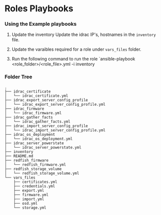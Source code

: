 # Roles Playbooks

### Using the Example playbooks

1. Update the inventory
Update the idrac IP's, hostnames in the `inventory` file.

1. Update the varaibles required for a role under `vars_files` folder.

1. Run the following command to run the role
`ansible-playbook <role_folder>/<role_file>.yml -i inventory

### Folder Tree

```
.
├── idrac_certificate
│   └── idrac_certificate.yml
├── idrac_export_server_config_profile
│   └── idrac_export_server_config_profile.yml
├── idrac_firmware
│   └── idrac_firmware.yml
├── idrac_gather_facts
│   └── idrac_gather_facts.yml
├── idrac_import_server_config_profile
│   └── idrac_import_server_config_profile.yml
├── idrac_os_deployment
│   └── idrac_os_deployment.yml
├── idrac_server_powerstate
│   └── idrac_server_powerstate.yml
├── inventory
├── README.md
├── redfish_firmware
│   └── redfish_firmware.yml
├── redfish_storage_volume
│   └── redfish_storage_volume.yml
└── vars_files
    ├── certificates.yml
    ├── credentials.yml
    ├── export.yml
    ├── firmware.yml
    ├── import.yml
    ├── osd.yml
    └── storage.yml
```
